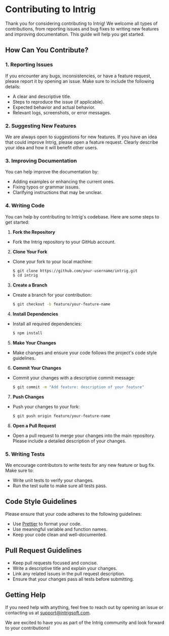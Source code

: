 # Contributing to Intrig

Thank you for considering contributing to Intrig! We welcome all types of contributions, from reporting issues and bug fixes to writing new features and improving documentation. This guide will help you get started.

## How Can You Contribute?

### 1. Reporting Issues

If you encounter any bugs, inconsistencies, or have a feature request, please report it by opening an issue. Make sure to include the following details:
- A clear and descriptive title.
- Steps to reproduce the issue (if applicable).
- Expected behavior and actual behavior.
- Relevant logs, screenshots, or error messages.

### 2. Suggesting New Features

We are always open to suggestions for new features. If you have an idea that could improve Intrig, please open a feature request. Clearly describe your idea and how it will benefit other users.

### 3. Improving Documentation

You can help improve the documentation by:
- Adding examples or enhancing the current ones.
- Fixing typos or grammar issues.
- Clarifying instructions that may be unclear.

### 4. Writing Code

You can help by contributing to Intrig's codebase. Here are some steps to get started:

1. **Fork the Repository**
  - Fork the Intrig repository to your GitHub account.

2. **Clone Your Fork**
  - Clone your fork to your local machine:

    ```sh
    $ git clone https://github.com/your-username/intrig.git
    $ cd intrig
    ```

3. **Create a Branch**
  - Create a branch for your contribution:

    ```sh
    $ git checkout -b feature/your-feature-name
    ```

4. **Install Dependencies**
  - Install all required dependencies:

    ```sh
    $ npm install
    ```

5. **Make Your Changes**
  - Make changes and ensure your code follows the project's code style guidelines.

6. **Commit Your Changes**
  - Commit your changes with a descriptive commit message:

    ```sh
    $ git commit -m "Add feature: description of your feature"
    ```

7. **Push Changes**
  - Push your changes to your fork:

    ```sh
    $ git push origin feature/your-feature-name
    ```

8. **Open a Pull Request**
  - Open a pull request to merge your changes into the main repository. Please include a detailed description of your changes.

### 5. Writing Tests

We encourage contributors to write tests for any new feature or bug fix. Make sure to:
- Write unit tests to verify your changes.
- Run the test suite to make sure all tests pass.

## Code Style Guidelines

Please ensure that your code adheres to the following guidelines:
- Use [Prettier](https://prettier.io/) to format your code.
- Use meaningful variable and function names.
- Keep your code clean and well-documented.

## Pull Request Guidelines

- Keep pull requests focused and concise.
- Write a descriptive title and explain your changes.
- Link any related issues in the pull request description.
- Ensure that your changes pass all tests before submitting.

## Getting Help

If you need help with anything, feel free to reach out by opening an issue or contacting us at [support@intrigsoft.com](mailto:support@intrigsoft.com).

We are excited to have you as part of the Intrig community and look forward to your contributions!

